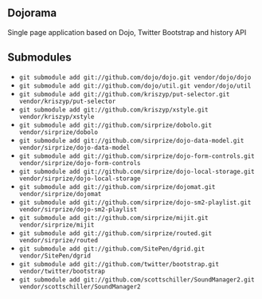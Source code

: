 ## Dojorama

Single page application based on Dojo, Twitter Bootstrap and history API

## Submodules

+ `git submodule add git://github.com/dojo/dojo.git vendor/dojo/dojo`
+ `git submodule add git://github.com/dojo/util.git vendor/dojo/util`
+ `git submodule add git://github.com/kriszyp/put-selector.git vendor/kriszyp/put-selector`
+ `git submodule add git://github.com/kriszyp/xstyle.git vendor/kriszyp/xstyle`
+ `git submodule add git://github.com/sirprize/dobolo.git vendor/sirprize/dobolo`
+ `git submodule add git://github.com/sirprize/dojo-data-model.git vendor/sirprize/dojo-data-model`
+ `git submodule add git://github.com/sirprize/dojo-form-controls.git vendor/sirprize/dojo-form-controls`
+ `git submodule add git://github.com/sirprize/dojo-local-storage.git vendor/sirprize/dojo-local-storage`
+ `git submodule add git://github.com/sirprize/dojomat.git vendor/sirprize/dojomat`
+ `git submodule add git://github.com/sirprize/dojo-sm2-playlist.git vendor/sirprize/dojo-sm2-playlist`
+ `git submodule add git://github.com/sirprize/mijit.git vendor/sirprize/mijit`
+ `git submodule add git://github.com/sirprize/routed.git vendor/sirprize/routed`
+ `git submodule add git://github.com/SitePen/dgrid.git vendor/SitePen/dgrid`
+ `git submodule add git://github.com/twitter/bootstrap.git vendor/twitter/bootstrap`
+ `git submodule add git://github.com/scottschiller/SoundManager2.git vendor/scottschiller/SoundManager2`